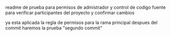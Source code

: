 readme de prueba para permisos de admistrador y control de codigo fuente para verificar participantes del proyecto y confirmar cambios

ya esta aplicada la regla de permisos para la rama principal despues del commit haremos la prueba "segundo commit"
